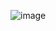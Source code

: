 ![image](![PPW_utatanewosuruneko](https://github.com/riko161ny/ny/assets/169993916/6de9a711-aa6d-424b-b54f-f4cddb5b3d6a)
)
